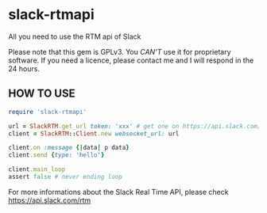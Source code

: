 slack-rtmapi
============

All you need to use the RTM api of Slack

Please note that this gem is GPLv3. You *CAN'T* use it for proprietary software.
If you need a licence, please contact me and I will respond in the 24 hours.

HOW TO USE
----------

```ruby
require 'slack-rtmapi'

url = SlackRTM.get_url token: 'xxx' # get one on https://api.slack.com/web#basics
client = SlackRTM::Client.new websocket_url: url

client.on :message {|data| p data}
client.send {type: 'hello'}

client.main_loop
assert false # never ending loop
```

For more informations about the Slack Real Time API, please check https://api.slack.com/rtm


